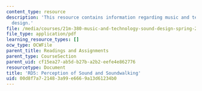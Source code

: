 ```yaml
---
content_type: resource
description: 'This resource contains information regarding music and technology: Sound
  design.'
file: /media/courses/21m-380-music-and-technology-sound-design-spring-2016/00d8f7a721483a99e6669a13d61234b0_MIT21M_380S16_assn_rd5.pdf
file_type: application/pdf
learning_resource_types: []
ocw_type: OCWFile
parent_title: Readings and Assignments
parent_type: CourseSection
parent_uid: cf15ea27-ab5d-b27b-a2b2-eefe4e862776
resourcetype: Document
title: 'RD5: Perception of Sound and Soundwalking'
uid: 00d8f7a7-2148-3a99-e666-9a13d61234b0
---
```

